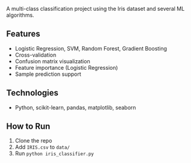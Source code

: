 
A multi-class classification project using the Iris dataset and several ML algorithms.

## Features
- Logistic Regression, SVM, Random Forest, Gradient Boosting
- Cross-validation
- Confusion matrix visualization
- Feature importance (Logistic Regression)
- Sample prediction support

## Technologies
- Python, scikit-learn, pandas, matplotlib, seaborn

## How to Run
1. Clone the repo
2. Add `IRIS.csv` to `data/`
3. Run `python iris_classifier.py`
